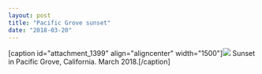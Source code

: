 ```yaml
---
layout: post
title: "Pacific Grove sunset"
date: "2018-03-20"
---
```


\[caption id="attachment\_1399" align="aligncenter" width="1500"\][![](images/DSC02574.jpg)](https://kenbooth.net/pacific-grove-sunset/dsc02574/#main) Sunset in Pacific Grove, California. March 2018.\[/caption\]
